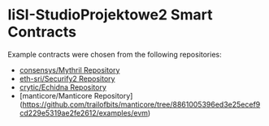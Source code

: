 # IiSI-StudioProjektowe2 Smart Contracts

Example contracts were chosen from the following repositories:
- [consensys/Mythril Repository](https://github.com/Consensys/mythril/tree/develop/solidity_examples)
- [eth-sri/Securify2 Repository](https://github.com/eth-sri/securify2/tree/master/tests)
- [crytic/Echidna Repository](https://github.com/crytic/echidna/blob/master/tests/solidity/basic/flags.sol)
- [manticore/Manticore Repository] (https://github.com/trailofbits/manticore/tree/8861005396ed3e25ecef9cd229e5319ae2fe2612/examples/evm)

